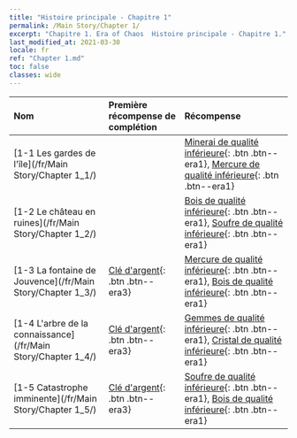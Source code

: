 ```yaml
---
title: "Histoire principale - Chapitre 1"
permalink: /Main Story/Chapter 1/
excerpt: "Chapitre 1. Era of Chaos  Histoire principale - Chapitre 1."
last_modified_at: 2021-03-30
locale: fr
ref: "Chapter 1.md"
toc: false
classes: wide
---
```


  | Nom |  Première récompense de complétion | Récompense |
  |:------------|:------------|:------------| 
  | [1-1 Les gardes de l'île](/fr/Main Story/Chapter 1_1/) |  | [Minerai de qualité inférieure](/fr/Items/mat_1/){: .btn .btn--era1}, [Mercure de qualité inférieure](/fr/Items/mat_2/){: .btn .btn--era1} |
  | [1-2 Le château en ruines](/fr/Main Story/Chapter 1_2/) |  | [Bois de qualité inférieure](/fr/Items/mat_1/){: .btn .btn--era1}, [Soufre de qualité inférieure](/fr/Items/mat_3/){: .btn .btn--era1} |
  | [1-3 La fontaine de Jouvence](/fr/Main Story/Chapter 1_3/) | [Clé d'argent](/fr/Items/con_693/){: .btn .btn--era3} | [Mercure de qualité inférieure](/fr/Items/mat_2/){: .btn .btn--era1}, [Bois de qualité inférieure](/fr/Items/mat_1/){: .btn .btn--era1} |
  | [1-4 L'arbre de la connaissance](/fr/Main Story/Chapter 1_4/) | [Clé d'argent](/fr/Items/con_693/){: .btn .btn--era3} | [Gemmes de qualité inférieure](/fr/Items/mat_4/){: .btn .btn--era1}, [Cristal de qualité inférieure](/fr/Items/mat_5/){: .btn .btn--era1} |
  | [1-5 Catastrophe imminente](/fr/Main Story/Chapter 1_5/) | [Clé d'argent](/fr/Items/con_693/){: .btn .btn--era3} | [Soufre de qualité inférieure](/fr/Items/mat_3/){: .btn .btn--era1}, [Bois de qualité inférieure](/fr/Items/mat_1/){: .btn .btn--era1} |
